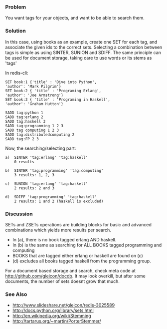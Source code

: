 ### Problem
You want tags for your objects, and want to be able to search them.

### Solution
In this case, using books as an example, create one SET for each tag, and 
associate the given ids to the correct sets. Selecting a combination 
between tags is simple as using SINTER, SUNION and SDIFF. The same principle
can be used for document storage, taking care to use words or its stems 
as 'tags'

In redis-cli:

    SET book:1 {'title' : 'Dive into Python',
    'author': 'Mark Pilgrim'}
    SET book:2 { 'title' : 'Programing Erlang',
    'author': 'Joe Armstrong'}
    SET book:3 { 'title' : 'Programing in Haskell',
    'author': 'Graham Hutton'}

    SADD tag:python 1
    SADD tag:erlang 2
    SADD tag:haskell 3
    SADD tag:programming 1 2 3
    SADD tag computing 1 2 3
    SADD tag:distributedcomputing 2
    SADD tag:FP 2 3

Now, the searching/selecting part:

    a)  SINTER 'tag:erlang' 'tag:haskell'
        0 results

    b)  SINTER 'tag:programming' 'tag:computing'
        3 results: 1, 2, 3

    c)  SUNION 'tag:erlang' 'tag:haskell'
        2 results: 2 and 3

    d)  SDIFF 'tag:programming' 'tag:haskell'
        2 results: 1 and 2 (haskell is excluded)

### Discussion

SETs and ZSETs operations are building blocks for basic and advanced
combinations which yields more results per search.
 
* In (a), there is no book tagged erlang AND haskell. 
* In (b) is the same as searching for ALL BOOKS tagged programming and 
computing
* BOOKS that are tagged either erlang or haskell are found on (c)
* (d) excludes all books tagged haskell from the programming group.

For a document based storage and search, check meta code at 
<http://github.com/gleicon/docdb>. It may look overkill, but after some 
documents, the number of sets doesnt grow that much.
  
### See Also

* <http://www.slideshare.net/gleicon/redis-3025589>
* <http://docs.python.org/library/sets.html>
* <http://en.wikipedia.org/wiki/Stemming>
* <http://tartarus.org/~martin/PorterStemmer/>

